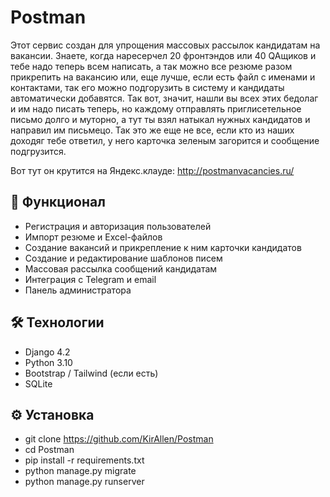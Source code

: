 # Postman

Этот сервис создан для упрощения массовых рассылок кандидатам на вакансии.
Знаете, когда наресерчел 20 фронтэндов или 40 QAщиков и тебе надо теперь всем написать, а так можно все резюме разом прикрепить на вакансию или, еще лучше, если есть файл с именами и контактами, так его можно подгорузить в систему и кандидаты автоматически добавятся.
Так вот, значит, нашли вы всех этих бедолаг и им надо писать теперь, но каждому отправлять приглисетельное письмо долго и муторно, а тут ты взял натыкал нужных кандидатов и направил им письмецо. 
Так это же еще не все, если кто из наших доходяг тебе ответил, у него карточка зеленым загорится и сообщение подгрузится. 

Вот тут он крутится на Яндекс.клауде: http://postmanvacancies.ru/ 

## 🚀 Функционал

- Регистрация и авторизация пользователей
- Импорт резюме и Excel-файлов
- Создание вакансий и прикрепление к ним карточки кандидатов
- Создание и редактирование шаблонов писем 
- Массовая рассылка сообщений кандидатам
- Интеграция с Telegram и email
- Панель администратора

## 🛠️ Технологии

- Django 4.2
- Python 3.10
- Bootstrap / Tailwind (если есть)
- SQLite

## ⚙️ Установка

- git clone https://github.com/KirAllen/Postman
- cd Postman
- pip install -r requirements.txt
- python manage.py migrate
- python manage.py runserver
